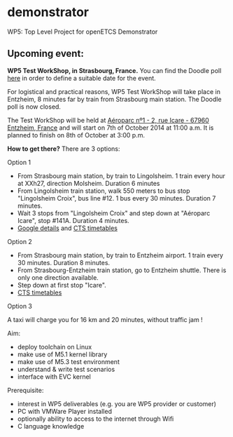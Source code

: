 demonstrator
============

WP5: Top Level Project for openETCS Demonstrator

Upcoming event:
---------------

**WP5 Test WorkShop, in Strasbourg, France.**
You can find the Doodle poll [here](http://doodle.com/64mma694b4u4ra7c) in order to define a suitable date for the event.

For logistical and practical reasons, WP5 Test WorkShop will take place in Entzheim, 8 minutes far by train from Strasbourg main station. The Doodle poll is now closed.

The Test WorkShop will be held at [Aéroparc nº1 - 2, rue Icare - 67960 Entzheim, France](https://www.google.fr/maps/place/M.b.r+Services+Strasbourg/@48.544826,7.6550415,17z/data=!4m2!3m1!1s0x4796b5d588b57f9b:0x59ae6a08dec1716d) and will start on 7th of October 2014 at 11:00 a.m. It is planned to finish on 8th of October at 3:00 p.m.

**How to get there?**
There are 3 options:

Option 1
- From Strasbourg main station, by train to Lingolsheim. 1 train every hour at XXh27, direction Molsheim. Duration 6 minutes
- From Lingolsheim train station, walk 550 meters to bus stop "Lingolsheim Croix", bus line #12. 1 bus every 30 minutes. Duration 7 minutes.
- Wait 3 stops from "Lingolsheim Croix" and step down at "Aéroparc Icare", stop #141A. Duration 4 minutes.
- [Google details](https://www.google.fr/maps/dir/Gare+de+Lingolsheim,+67380+Lingolsheim/Aeroparc/@48.5527373,7.665654,14z/am=t/data=!3m1!4b1!4m18!4m17!1m5!1m1!1s0x4796b66b597ceae7:0x8d6d1c7e5d187c2f!2m2!1d7.677598!2d48.559057!1m5!1m1!1s0x4796b5d4f68f49fd:0x9fbdd849ef58c423!2m2!1d7.652057!2d48.541947!2m3!6e4!7e2!8j1412672400!3e3) and [CTS timetables](http://opendata.cts-strasbourg.fr/fiches-horaires/lignes/Hiver%202014_2015/Ligne12_hiver2014_7v.pdf)

Option 2
- From Strasbourg main station, by train to Entzheim airport. 1 train every 30 minutes. Duration 8 minutes.
- From Strasbourg-Entzheim train station, go to Entzheim shuttle. There is only one direction available.
- Step down at first stop "Icare".
- [CTS timetables](http://opendata.cts-strasbourg.fr/fiches-horaires/lignes/Hiver%202014_2015/Navette_Entzheim_hiver2014_4v.pdf)

Option 3

A taxi will charge you for 16 km and 20 minutes, without traffic jam !

Aim:
- deploy toolchain on Linux
- make use of M5.1 kernel library
- make use of M5.3 test environment
- understand & write test scenarios
- interface with EVC kernel

Prerequisite:
- interest in WP5 deliverables (e.g. you are WP5 provider or customer)
- PC with VMWare Player installed
- optionally ability to access to the internet through Wifi
- C language knowledge
